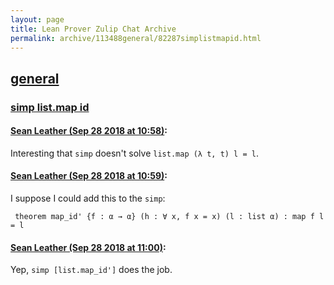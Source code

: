 ```yaml
---
layout: page
title: Lean Prover Zulip Chat Archive 
permalink: archive/113488general/82287simplistmapid.html
---
```


## [general](index.html)
### [simp list.map id](82287simplistmapid.html)

#### [Sean Leather (Sep 28 2018 at 10:58)](https://leanprover.zulipchat.com/#narrow/stream/113488-general/topic/simp%20list.map%20id/near/134810749):
Interesting that `simp` doesn't solve `list.map (λ t, t) l = l`.

#### [Sean Leather (Sep 28 2018 at 10:59)](https://leanprover.zulipchat.com/#narrow/stream/113488-general/topic/simp%20list.map%20id/near/134810792):
I suppose I could add this to the `simp`:

```lean
 theorem map_id' {f : α → α} (h : ∀ x, f x = x) (l : list α) : map f l = l
```

#### [Sean Leather (Sep 28 2018 at 11:00)](https://leanprover.zulipchat.com/#narrow/stream/113488-general/topic/simp%20list.map%20id/near/134810856):
Yep, `simp [list.map_id']` does the job.

